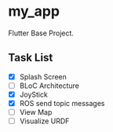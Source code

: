 # my_app

Flutter Base Project.

## Task List

- [x] Splash Screen
- [ ] BLoC Architecture
- [x] JoyStick
- [x] ROS send topic messages
- [ ] View Map
- [ ] Visualize URDF